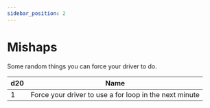 ```yaml
---
sidebar_position: 2
---
```


# Mishaps

Some random things you can force your driver to do.

| d20 | Name                                                   |
|-----|--------------------------------------------------------|
| 1   | Force your driver to use a for loop in the next minute |